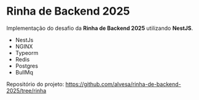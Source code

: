 # Rinha de Backend 2025

Implementação do desafio da **Rinha de Backend 2025** utilizando **NestJS**.

- NestJs
- NGINX
- Typeorm
- Redis
- Postgres
- BullMq

Repositório do projeto: https://github.com/alvesa/rinha-de-backend-2025/tree/rinha
